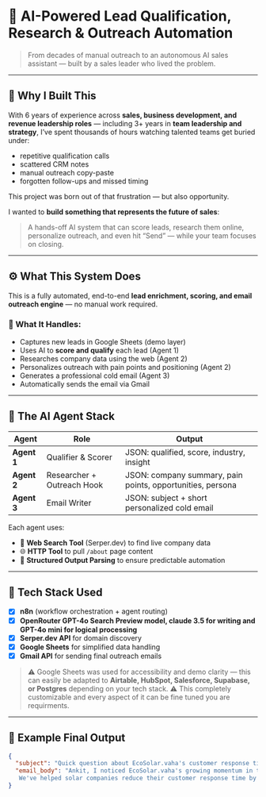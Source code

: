 # 🤖 AI-Powered Lead Qualification, Research & Outreach Automation

> From decades of manual outreach to an autonomous AI sales assistant — built by a sales leader who lived the problem.

---

## 🧭 Why I Built This

With 6 years of experience across **sales, business development, and revenue leadership roles** — including 3+ years in **team leadership and strategy**, I’ve spent thousands of hours watching talented teams get buried under:

- repetitive qualification calls
- scattered CRM notes
- manual outreach copy-paste
- forgotten follow-ups and missed timing

This project was born out of that frustration — but also opportunity.

I wanted to **build something that represents the future of sales**:  
> A hands-off AI system that can score leads, research them online, personalize outreach, and even hit “Send” — while your team focuses on closing.

---

## ⚙️ What This System Does

This is a fully automated, end-to-end **lead enrichment, scoring, and email outreach engine** — no manual work required.

### 💼 What It Handles:

- Captures new leads in Google Sheets (demo layer)
- Uses AI to **score and qualify** each lead (Agent 1)
- Researches company data using the web (Agent 2)
- Personalizes outreach with pain points and positioning (Agent 2)
- Generates a professional cold email (Agent 3)
- Automatically sends the email via Gmail

---

## 🧠 The AI Agent Stack

| Agent | Role | Output |
|-------|------|--------|
| **Agent 1** | Qualifier & Scorer | JSON: qualified, score, industry, insight |
| **Agent 2** | Researcher + Outreach Hook | JSON: company summary, pain points, opportunities, persona |
| **Agent 3** | Email Writer | JSON: subject + short personalized cold email |

Each agent uses:
- 🔎 **Web Search Tool** (Serper.dev) to find live company data
- 🌐 **HTTP Tool** to pull `/about` page content
- 🧠 **Structured Output Parsing** to ensure predictable automation

---

## 🧩 Tech Stack Used

- [x] **n8n** (workflow orchestration + agent routing)
- [x] **OpenRouter GPT-4o Search Preview model, claude 3.5 for writing and GPT-4o mini for logical processing**
- [x] **Serper.dev API** for domain discovery
- [x] **Google Sheets** for simplified data handling
- [x] **Gmail API** for sending final outreach emails

> ⚠️ Google Sheets was used for accessibility and demo clarity — this can easily be adapted to **Airtable, HubSpot, Salesforce, Supabase, or Postgres** depending on your tech stack.
> ⚠️ This completely customizable and every aspect of it can be fine tuned you are requirments.
---

## 💌 Example Final Output

```json
{
  "subject": "Quick question about EcoSolar.vaha's customer response times",
  "email_body": "Ankit, I noticed EcoSolar.vaha's growing momentum in the solar space, and I wondered if you're facing the common challenge of managing increasing customer    inquiries while maintaining quick response times?
   We've helped solar companies reduce their customer response time by 73% through intelligent workflow automation, while simultaneously increasing qualified leads by 45%.    Would you be open to a brief chat about how we could streamline your CRM integration and automate customer service processes to accelerate EcoSolar.vaha's growth?"
}
